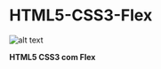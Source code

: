 # HTML5-CSS3-Flex

![alt text](https://github.com/MateusCouto/Java-Spring-Boot-API-REST/blob/main/java-spring-boot.png?raw=true)

**HTML5 CSS3 com Flex**
